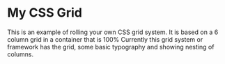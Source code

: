 # My CSS Grid
This is an example of rolling your own CSS grid system.
It is based on a 6 column grid in a container that is 100%
Currently this grid system or framework has the grid, some basic typography and showing nesting of columns.
